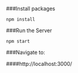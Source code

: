 ###Install packages
```
npm install
```
###Run the Server
```
npm start
```
###Navigate to:

####http://localhost:3000/
